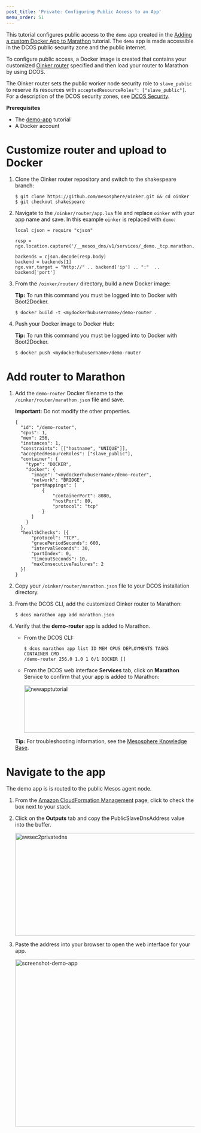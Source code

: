 ```yaml
---
post_title: 'Private: Configuring Public Access to an App'
menu_order: 51
---
```

This tutorial configures public access to the `demo` app created in the [Adding a custom Docker App to Marathon][1] tutorial. The `demo` app is made accessible in the DCOS public security zone and the public internet.

To configure public access, a Docker image is created that contains your customized <a href="https://raw.githubusercontent.com/mesosphere/oinker/shakespeare/router/marathon.json" target="_blank">Oinker router</a> specified and then load your router to Marathon by using DCOS.

The Oinker router sets the public worker node security role to `slave_public` to reserve its resources with `acceptedResourceRoles": ["slave_public"]`. For a description of the DCOS security zones, see [DCOS Security][2].

**Prerequisites**

*   The [demo-app][1] tutorial
*   A Docker account

# Customize router and upload to Docker

1.  Clone the Oinker router repository and switch to the shakespeare branch:
    
        $ git clone https://github.com/mesosphere/oinker.git && cd oinker
        $ git checkout shakespeare
        

2.  Navigate to the `/oinker/router/app.lua` file and replace `oinker` with your app name and save. In this example `oinker` is replaced with `demo`:
    
        local cjson = require "cjson"
        
        resp = ngx.location.capture('/__mesos_dns/v1/services/_demo._tcp.marathon.mesos')
        
        backends = cjson.decode(resp.body)
        backend = backends[1]
        ngx.var.target = "http://" .. backend['ip'] .. ":"  .. backend['port']
        

3.  From the `/oinker/router/` directory, build a new Docker image:
    
    **Tip:** To run this command you must be logged into to Docker with Boot2Docker.
    
        $ docker build -t <mydockerhubusername>/demo-router .
        

4.  Push your Docker image to Docker Hub:
    
    **Tip:** To run this command you must be logged into to Docker with Boot2Docker.
    
        $ docker push <mydockerhubusername>/demo-router
        

# Add router to Marathon

1.  Add the `demo-router` Docker filename to the `/oinker/router/marathon.json` file and save.
    
    **Important:** Do not modify the other properties.
    
        {
          "id": "/demo-router",
          "cpus": 1,
          "mem": 256,
          "instances": 1,
          "constraints": [["hostname", "UNIQUE"]],
          "acceptedResourceRoles": ["slave_public"],
          "container": {
            "type": "DOCKER",
            "docker": {
              "image": "<mydockerhubusername>/demo-router",
              "network": "BRIDGE",
              "portMappings": [
                  {
                      "containerPort": 8080,
                      "hostPort": 80,
                      "protocol": "tcp"
                  }
              ]
            }
          },
          "healthChecks": [{
              "protocol": "TCP",
              "gracePeriodSeconds": 600,
              "intervalSeconds": 30,
              "portIndex": 0,
              "timeoutSeconds": 10,
              "maxConsecutiveFailures": 2
          }]
        }
        

2.  Copy your `/oinker/router/marathon.json` file to your DCOS installation directory.

3.  From the DCOS CLI, add the customized Oinker router to Marathon:
    
        $ dcos marathon app add marathon.json
        

4.  Verify that the **demo-router** app is added to Marathon.
    
    *   From the DCOS CLI:
        
            $ dcos marathon app list ID MEM CPUS DEPLOYMENTS TASKS CONTAINER CMD  
            /demo-router 256.0 1.0 1 0/1 DOCKER []
            
    
    *   From the DCOS web interface **Services** tab, click on **Marathon** Service to confirm that your app is added to Marathon:
        
        <a href="http://live-mesosphere-documentation.pantheon.io/wp-content/uploads/2015/12/newapptutorial.png" rel="attachment wp-att-1564"><img src="http://live-mesosphere-documentation.pantheon.io/wp-content/uploads/2015/12/newapptutorial.png" alt="newapptutorial" width="664" height="127" class="alignnone size-full wp-image-1564" /></a>
    
    **Tip:** For troubleshooting information, see the <a href="https://support.mesosphere.com/hc/en-us/articles/205425545-How-do-I-troubleshoot-DCOS-issues-" target="_blank">Mesosphere Knowledge Base</a>.

# Navigate to the app

The demo app is is routed to the public Mesos agent node.

1.  From the <a href="https://console.aws.amazon.com/cloudformation/home" target="_blank">Amazon CloudFormation Management</a> page, click to check the box next to your stack.

2.  Click on the **Outputs** tab and copy the PublicSlaveDnsAddress value into the buffer.
    
    <a href="http://live-mesosphere-documentation.pantheon.io/wp-content/uploads/2015/12/awsec2privatedns.png" rel="attachment wp-att-1496"><img src="http://live-mesosphere-documentation.pantheon.io/wp-content/uploads/2015/12/awsec2privatedns-600x148.png" alt="awsec2privatedns" width="500" height="274" class="alignnone size-medium wp-image-1496" /></a>

3.  Paste the address into your browser to open the web interface for your app.
    
    <a href="http://live-mesosphere-documentation.pantheon.io/wp-content/uploads/2015/12/screenshot-demo-app.png" rel="attachment wp-att-1582"><img src="http://live-mesosphere-documentation.pantheon.io/wp-content/uploads/2015/12/screenshot-demo-app.png" alt="screenshot-demo-app" width="641" height="446" class="alignnone size-full wp-image-1582" /></a>

 [1]: ../deploying-a-custom-docker-app-on-marathon/
 [2]: /security/